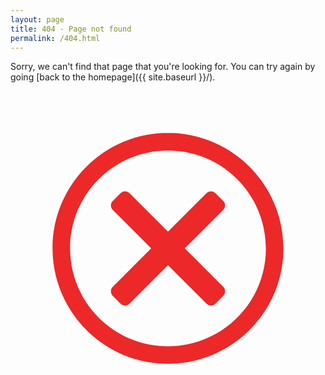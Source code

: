 ```yaml
---
layout: page
title: 404 - Page not found
permalink: /404.html
---
```


Sorry, we can't find that page that you're looking for. You can try again by going [back to the homepage]({{ site.baseurl }}/).

<svg version="1.1" viewBox="0 0 50 50" xmlns="http://www.w3.org/2000/svg">
<rect width="50" height="50" fill-opacity="0"/>
<path d="m25 6.6565c-10.103 0-18.324 8.2194-18.324 18.323 1.14e-5 10.103 8.2209 18.324 18.324 18.324s18.324-8.2209 18.324-18.324c-1.1e-5 -10.103-8.2209-18.323-18.324-18.323zm0 2.7827c8.5993 0 15.54 6.9409 15.54 15.54-1e-5 8.5993-6.9409 15.542-15.54 15.542-8.5993 7.7e-5 -15.54-6.9424-15.54-15.542 9.7e-6 -8.5993 6.9409-15.54 15.54-15.54z" color="#000000" color-rendering="auto" fill="#ec2828" image-rendering="auto" shape-rendering="auto" solid-color="#000000" style="block-progression:tb;isolation:auto;mix-blend-mode:normal;text-decoration-color:#000000;text-decoration-line:none;text-decoration-style:solid;text-indent:0;text-transform:none;white-space:normal"/>
<path d="m32.528 16.212c-0.39394-0.39394-1.0278-0.39394-1.4217 0l-5.2591 5.2591-4.3557 4.3557-5.2591 5.2591c-0.39394 0.39394-0.39394 1.0278 1e-6 1.4217l1.2398 1.2398c0.39394 0.39394 1.0278 0.39394 1.4217 1e-6l5.2591-5.2591 4.3557-4.3557 5.2591-5.2591c0.39394-0.39394 0.39394-1.0278-1e-6 -1.4217l-1.2398-1.2398z" fill="#ec2828"/>
<path d="m16.232 17.452c-0.39394 0.39394-0.39394 1.0278 0 1.4217l5.2591 5.2591 4.3557 4.3557 5.2591 5.2591c0.39394 0.39394 1.0278 0.39394 1.4217-1e-6l1.2398-1.2398c0.39394-0.39394 0.39394-1.0278 1e-6 -1.4217l-5.2591-5.2591-4.3557-4.3557-5.2591-5.2591c-0.39394-0.39394-1.0278-0.39394-1.4217 1e-6l-1.2398 1.2398z" fill="#ec2828"/>
</svg>
